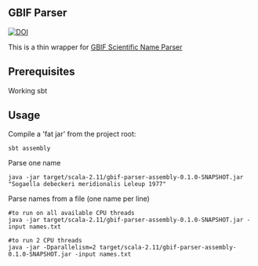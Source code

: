 GBIF Parser
-----------

[![DOI][doisvg]][doi]

This is a thin wrapper for [GBIF Scientific Name Parser][gbifparser]

Prerequisites
-------------

Working sbt

Usage
-----

Compile a 'fat jar' from the project root:

```
sbt assembly
```

Parse one name

```
java -jar target/scala-2.11/gbif-parser-assembly-0.1.0-SNAPSHOT.jar "Sogaella debeckeri meridionalis Leleup 1977"
```

Parse names from a file (one name per line)

```
#to run on all available CPU threads
java -jar target/scala-2.11/gbif-parser-assembly-0.1.0-SNAPSHOT.jar -input names.txt

#to run 2 CPU threads
java -jar -Dparallelism=2 target/scala-2.11/gbif-parser-assembly-0.1.0-SNAPSHOT.jar -input names.txt
```

[doisvg]: https://zenodo.org/badge/19435/dimus/gbifparser.svg
[doi]: https://zenodo.org/badge/latestdoi/19435/dimus/gbifparser
[gbifparser]: https://github.com/gbif/name-parser
